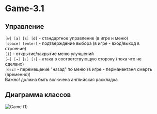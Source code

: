 # Game-3.1
## Управление
<code>[w] [a] [s] [d]</code> - стандартное управление (в игре и меню)<br>
<code>[space] [enter]</code> - подтверждение выбора (в игре - вход/выход в строение)<br>
<code>[i]</code> - открытие/закрытие меню улучшений<br>
<code>[←] [→] [↓] [↑]</code> - атака в соответствующую сторону (пока что не сделано)<br>
<code>[esc]</code> - перемещение "назад" по меню (в игре - перманентаня смерть (временно))<br>
Важно! должна быть включена английская раскладка
## Диаграмма классов
![Game (1)](https://user-images.githubusercontent.com/62991413/209147015-71444837-f33d-4467-b74d-ba8889cca523.png)
